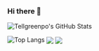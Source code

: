 ### Hi there 👋

<!--
**tellgreenpo/tellgreenpo** is a ✨ _special_ ✨ repository because its `README.md` (this file) appears on your GitHub profile.

Here are some ideas to get you started:

- 🔭 I’m currently working on ...
- 🌱 I’m currently learning ...
- 👯 I’m looking to collaborate on ...
- 🤔 I’m looking for help with ...
- 💬 Ask me about ...
- 📫 How to reach me: ...
- 😄 Pronouns: ...
- ⚡ Fun fact: ...
-->

![Tellgreenpo's GitHub Stats](https://github-readme-stats.vercel.app/api?username=tellgreenpo&count_private=true&show_icons=true&theme=gruvbox&locale=cn)

![Top Langs](https://github-readme-stats.vercel.app/api/top-langs/?username=tellgreenpo&hide=html&layout=compact&langs_count=6)
<a>
  <img align="center" src="https://github-readme-stats.vercel.app/api?username=tellgreenpo&count_private=true&show_icons=true&theme=gruvbox&locale=cn" />
</a>
<a>
  <img align="center" src="https://github-readme-stats.vercel.app/api/top-langs/?username=tellgreenpo&hide=html&layout=compact" />
</a>
